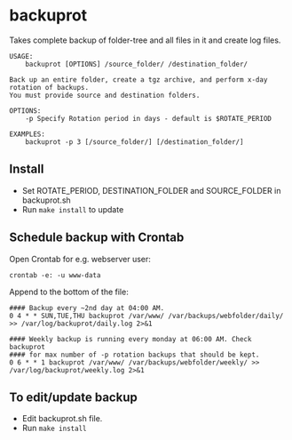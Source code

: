 # backuprot

Takes complete backup of folder-tree and all files in it and create log files.

```
USAGE:
    backuprot [OPTIONS] /source_folder/ /destination_folder/

Back up an entire folder, create a tgz archive, and perform x-day rotation of backups.
You must provide source and destination folders.

OPTIONS:
    -p Specify Rotation period in days - default is $ROTATE_PERIOD

EXAMPLES:
    backuprot -p 3 [/source_folder/] [/destination_folder/]
```

## Install

- Set ROTATE_PERIOD, DESTINATION_FOLDER and SOURCE_FOLDER in backuprot.sh
- Run `make install` to update

## Schedule backup with Crontab

Open Crontab for e.g. webserver user:

```crontab -e: -u www-data```

Append to the bottom of the file:

```
#### Backup every ~2nd day at 04:00 AM.
0 4 * * SUN,TUE,THU backuprot /var/www/ /var/backups/webfolder/daily/ >> /var/log/backuprot/daily.log 2>&1

#### Weekly backup is running every monday at 06:00 AM. Check backuprot
#### for max number of -p rotation backups that should be kept.
0 6 * * 1 backuprot /var/www/ /var/backups/webfolder/weekly/ >> /var/log/backuprot/weekly.log 2>&1
```

## To edit/update backup

- Edit backuprot.sh file.
- Run `make install`
